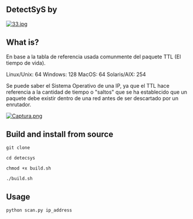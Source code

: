 
## DetectSyS by

[![33.jpg](https://i.postimg.cc/Bvn9SggS/33.jpg)](https://postimg.cc/WdCfS0CC)

## What is?

En base a la tabla de referencia usada comunmente del paquete TTL (El tiempo de vida).

Linux/Unix: 64
Windows: 128
MacOS: 64
Solaris/AIX: 254

Se puede saber el Sistema Operativo de una IP, ya que el TTL hace referencia a la cantidad de tiempo o "saltos" que se ha establecido que un paquete debe existir dentro de una red antes de ser descartado por un enrutador.

[![Captura.png](https://i.postimg.cc/sD1LrdKd/Captura.png)](https://postimg.cc/fJnCcP6B)


## Build and install from source

`git clone `

`cd detecsys`

`chmod +x build.sh`

`./build.sh`


## Usage

    python scan.py ip_address

